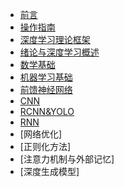<!-- docs/_sidebar.md -->

* [前言](README)
* [操作指南](guide.md)
* [深度学习理论框架](DLT框架)
* [绪论与深度学习概述](绪论与深度学习概述)
* [数学基础](数学基础)
* [机器学习基础](机器学习基础)
* [前馈神经网络](前馈神经网络)
* [CNN](RCNN&YOLO)
* [RCNN&YOLO](RCNN&YOLO)
* [RNN](RNN)
* [网络优化]
* [正则化方法]
* [注意力机制与外部记忆]
* [深度生成模型]

